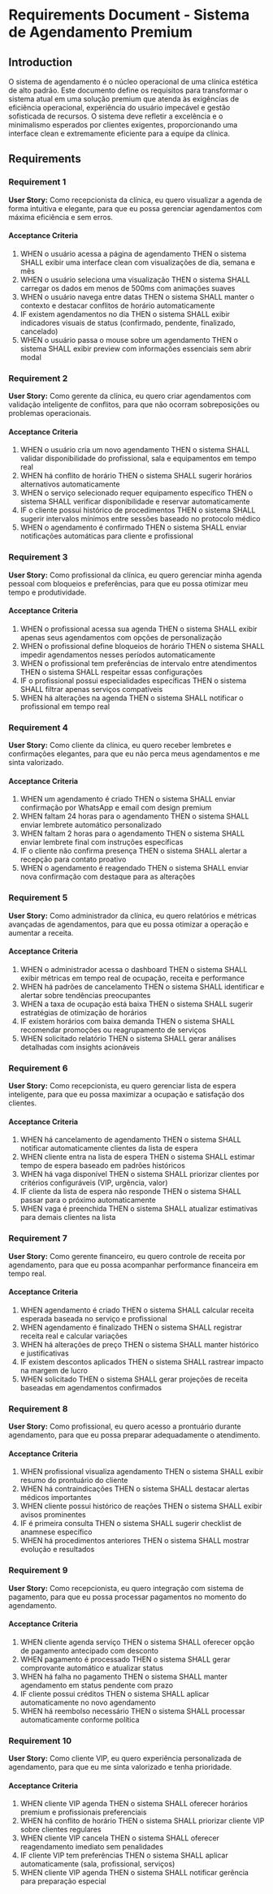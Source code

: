 # Requirements Document - Sistema de Agendamento Premium

## Introduction

O sistema de agendamento é o núcleo operacional de uma clínica estética de alto padrão. Este documento define os requisitos para transformar o sistema atual em uma solução premium que atenda às exigências de eficiência operacional, experiência do usuário impecável e gestão sofisticada de recursos. O sistema deve refletir a excelência e o minimalismo esperados por clientes exigentes, proporcionando uma interface clean e extremamente eficiente para a equipe da clínica.

## Requirements

### Requirement 1

**User Story:** Como recepcionista da clínica, eu quero visualizar a agenda de forma intuitiva e elegante, para que eu possa gerenciar agendamentos com máxima eficiência e sem erros.

#### Acceptance Criteria

1. WHEN o usuário acessa a página de agendamento THEN o sistema SHALL exibir uma interface clean com visualizações de dia, semana e mês
2. WHEN o usuário seleciona uma visualização THEN o sistema SHALL carregar os dados em menos de 500ms com animações suaves
3. WHEN o usuário navega entre datas THEN o sistema SHALL manter o contexto e destacar conflitos de horário automaticamente
4. IF existem agendamentos no dia THEN o sistema SHALL exibir indicadores visuais de status (confirmado, pendente, finalizado, cancelado)
5. WHEN o usuário passa o mouse sobre um agendamento THEN o sistema SHALL exibir preview com informações essenciais sem abrir modal

### Requirement 2

**User Story:** Como gerente da clínica, eu quero criar agendamentos com validação inteligente de conflitos, para que não ocorram sobreposições ou problemas operacionais.

#### Acceptance Criteria

1. WHEN o usuário cria um novo agendamento THEN o sistema SHALL validar disponibilidade do profissional, sala e equipamentos em tempo real
2. WHEN há conflito de horário THEN o sistema SHALL sugerir horários alternativos automaticamente
3. WHEN o serviço selecionado requer equipamento específico THEN o sistema SHALL verificar disponibilidade e reservar automaticamente
4. IF o cliente possui histórico de procedimentos THEN o sistema SHALL sugerir intervalos mínimos entre sessões baseado no protocolo médico
5. WHEN o agendamento é confirmado THEN o sistema SHALL enviar notificações automáticas para cliente e profissional

### Requirement 3

**User Story:** Como profissional da clínica, eu quero gerenciar minha agenda pessoal com bloqueios e preferências, para que eu possa otimizar meu tempo e produtividade.

#### Acceptance Criteria

1. WHEN o profissional acessa sua agenda THEN o sistema SHALL exibir apenas seus agendamentos com opções de personalização
2. WHEN o profissional define bloqueios de horário THEN o sistema SHALL impedir agendamentos nesses períodos automaticamente
3. WHEN o profissional tem preferências de intervalo entre atendimentos THEN o sistema SHALL respeitar essas configurações
4. IF o profissional possui especialidades específicas THEN o sistema SHALL filtrar apenas serviços compatíveis
5. WHEN há alterações na agenda THEN o sistema SHALL notificar o profissional em tempo real

### Requirement 4

**User Story:** Como cliente da clínica, eu quero receber lembretes e confirmações elegantes, para que eu não perca meus agendamentos e me sinta valorizado.

#### Acceptance Criteria

1. WHEN um agendamento é criado THEN o sistema SHALL enviar confirmação por WhatsApp e email com design premium
2. WHEN faltam 24 horas para o agendamento THEN o sistema SHALL enviar lembrete automático personalizado
3. WHEN faltam 2 horas para o agendamento THEN o sistema SHALL enviar lembrete final com instruções específicas
4. IF o cliente não confirma presença THEN o sistema SHALL alertar a recepção para contato proativo
5. WHEN o agendamento é reagendado THEN o sistema SHALL enviar nova confirmação com destaque para as alterações

### Requirement 5

**User Story:** Como administrador da clínica, eu quero relatórios e métricas avançadas de agendamentos, para que eu possa otimizar a operação e aumentar a receita.

#### Acceptance Criteria

1. WHEN o administrador acessa o dashboard THEN o sistema SHALL exibir métricas em tempo real de ocupação, receita e performance
2. WHEN há padrões de cancelamento THEN o sistema SHALL identificar e alertar sobre tendências preocupantes
3. WHEN a taxa de ocupação está baixa THEN o sistema SHALL sugerir estratégias de otimização de horários
4. IF existem horários com baixa demanda THEN o sistema SHALL recomendar promoções ou reagrupamento de serviços
5. WHEN solicitado relatório THEN o sistema SHALL gerar análises detalhadas com insights acionáveis

### Requirement 6

**User Story:** Como recepcionista, eu quero gerenciar lista de espera inteligente, para que eu possa maximizar a ocupação e satisfação dos clientes.

#### Acceptance Criteria

1. WHEN há cancelamento de agendamento THEN o sistema SHALL notificar automaticamente clientes da lista de espera
2. WHEN cliente entra na lista de espera THEN o sistema SHALL estimar tempo de espera baseado em padrões históricos
3. WHEN há vaga disponível THEN o sistema SHALL priorizar clientes por critérios configuráveis (VIP, urgência, valor)
4. IF cliente da lista de espera não responde THEN o sistema SHALL passar para o próximo automaticamente
5. WHEN vaga é preenchida THEN o sistema SHALL atualizar estimativas para demais clientes na lista

### Requirement 7

**User Story:** Como gerente financeiro, eu quero controle de receita por agendamento, para que eu possa acompanhar performance financeira em tempo real.

#### Acceptance Criteria

1. WHEN agendamento é criado THEN o sistema SHALL calcular receita esperada baseada no serviço e profissional
2. WHEN agendamento é finalizado THEN o sistema SHALL registrar receita real e calcular variações
3. WHEN há alterações de preço THEN o sistema SHALL manter histórico e justificativas
4. IF existem descontos aplicados THEN o sistema SHALL rastrear impacto na margem de lucro
5. WHEN solicitado THEN o sistema SHALL gerar projeções de receita baseadas em agendamentos confirmados

### Requirement 8

**User Story:** Como profissional, eu quero acesso a prontuário durante agendamento, para que eu possa preparar adequadamente o atendimento.

#### Acceptance Criteria

1. WHEN profissional visualiza agendamento THEN o sistema SHALL exibir resumo do prontuário do cliente
2. WHEN há contraindicações THEN o sistema SHALL destacar alertas médicos importantes
3. WHEN cliente possui histórico de reações THEN o sistema SHALL exibir avisos prominentes
4. IF é primeira consulta THEN o sistema SHALL sugerir checklist de anamnese específico
5. WHEN há procedimentos anteriores THEN o sistema SHALL mostrar evolução e resultados

### Requirement 9

**User Story:** Como recepcionista, eu quero integração com sistema de pagamento, para que eu possa processar pagamentos no momento do agendamento.

#### Acceptance Criteria

1. WHEN cliente agenda serviço THEN o sistema SHALL oferecer opção de pagamento antecipado com desconto
2. WHEN pagamento é processado THEN o sistema SHALL gerar comprovante automático e atualizar status
3. WHEN há falha no pagamento THEN o sistema SHALL manter agendamento em status pendente com prazo
4. IF cliente possui créditos THEN o sistema SHALL aplicar automaticamente no novo agendamento
5. WHEN há reembolso necessário THEN o sistema SHALL processar automaticamente conforme política

### Requirement 10

**User Story:** Como cliente VIP, eu quero experiência personalizada de agendamento, para que eu me sinta valorizado e tenha prioridade.

#### Acceptance Criteria

1. WHEN cliente VIP agenda THEN o sistema SHALL oferecer horários premium e profissionais preferenciais
2. WHEN há conflito de horário THEN o sistema SHALL priorizar cliente VIP sobre clientes regulares
3. WHEN cliente VIP cancela THEN o sistema SHALL oferecer reagendamento imediato sem penalidades
4. IF cliente VIP tem preferências THEN o sistema SHALL aplicar automaticamente (sala, profissional, serviços)
5. WHEN cliente VIP agenda THEN o sistema SHALL notificar gerência para preparação especial
